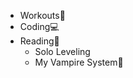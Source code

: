 * Workouts:running:
* Coding:computer:
* Reading:book:
   * Solo Leveling 
   * My Vampire System:vampire:
